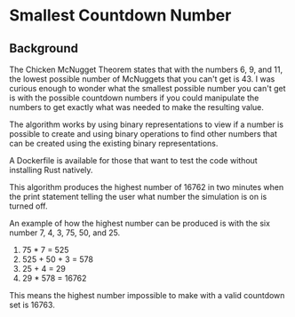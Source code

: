 # Smallest Countdown Number
## Background
The Chicken McNugget Theorem states that with the numbers 6, 9, and 11, the lowest possible number of McNuggets that you can't get is 43. I was curious enough to wonder what the smallest possible number you can't get is with the possible countdown numbers if you could manipulate the numbers to get exactly what was needed to make the resulting value.

The algorithm works by using binary representations to view if a number is possible to create and using binary operations to find other numbers that can be created using the existing binary representations.

A Dockerfile is available for those that want to test the code without installing Rust natively.

This algorithm produces the highest number of 16762 in two minutes when the print statement telling the user what number the simulation is on is turned off.

An example of how the highest number can be produced is with the six number 7, 4, 3, 75, 50, and 25.
1. 75 * 7 = 525
2. 525 + 50 + 3 = 578
3. 25 + 4 = 29
4. 29 * 578 = 16762

This means the highest number impossible to make with a valid countdown set is 16763.
